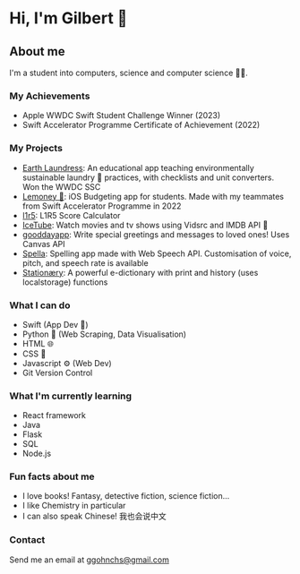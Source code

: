 # Hi, I'm Gilbert 👋

## About me

I'm a student into computers, science and computer science 🧑‍💻.

### My Achievements
- Apple WWDC Swift Student Challenge Winner (2023)
- Swift Accelerator Programme Certificate of Achievement (2022)

### My Projects
- [Earth Laundress](https://github.com/ic1y/earthlaundress/): An educational app teaching environmentally sustainable laundry 🧺 practices, with checklists and unit converters. Won the WWDC SSC
- [Lemoney 🍋](https://github.com/dishi0812/lemoney): iOS Budgeting app for students. Made with my teammates from Swift Accelerator Programme in 2022
- [l1r5](https://l1r5.vercel.app/): L1R5 Score Calculator
- [IceTube](https://icetube.vercel.app/): Watch movies and tv shows using Vidsrc and IMDB API 🍿
- [gooddayapp](https://gooddayapp.vercel.app/): Write special greetings and messages to loved ones! Uses Canvas API
- [Spella](https://spelling-zui.vercel.app/): Spelling app made with Web Speech API. Customisation of voice, pitch, and speech rate is available
- [Stationæry](https://github.com/ic1y/stationaery): A powerful e-dictionary with print and history (uses localstorage) functions

### What I can do
- Swift (App Dev 📱)
- Python 🐍 (Web Scraping, Data Visualisation)
- HTML 🌐
- CSS 💅
- Javascript ⚙️ (Web Dev)
- Git Version Control

### What I'm currently learning
- React framework
- Java
- Flask
- SQL
- Node.js

### Fun facts about me
- I love books! Fantasy, detective fiction, science fiction...
- I like Chemistry in particular
- I can also speak Chinese! 我也会说中文
  
### Contact
Send me an email at [ggohnchs@gmail.com](mailto:ggohnchs@gmail.com)
<!--
**ic1y/ic1y** is a ✨ _special_ ✨ repository because its `README.md` (this file) appears on your GitHub profile.

Here are some ideas to get you started:

- 🔭 I’m currently working on ...
- 🌱 I’m currently learning ...
- 👯 I’m looking to collaborate on ...
- 🤔 I’m looking for help with ...
- 💬 Ask me about ...
- 📫 How to reach me: ...
- 😄 Pronouns: ...
- ⚡ Fun fact: ...
-->
